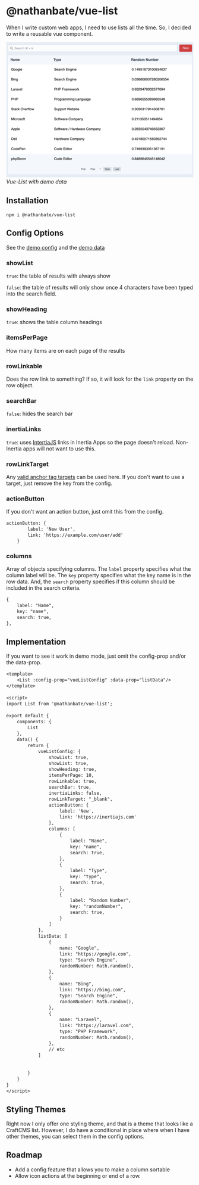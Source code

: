 # @nathanbate/vue-list

When I write custom web apps, I need to use lists all the time. So, I 
decided to write a reusable vue component.

![A Picture of a Demo of vue-list](DemoImage.png "Demo")
*Vue-List with demo data*

## Installation 

```shell
npm i @nathanbate/vue-list
```

## Config Options

See the [demo config](/src/demo/config.js) and the [demo data](/src/demo/data.js)

### showList

`true`: the table of results with always show

`false`: the table of results will only show once 4 characters have been typed
into the search field.

### showHeading

`true`: shows the table column headings

### itemsPerPage

How many items are on each page of the results

### rowLinkable

Does the row link to something? If so, it will look for the `link` property on the row object.

### searchBar

`false`: hides the search bar

### inertiaLinks

`true`: uses [IntertiaJS](https://inertiajs.com) links in Inertia Apps so the page doesn't
reload. Non-Inertia apps will not want to use this.

### rowLinkTarget

Any [valid anchor tag targets](https://www.w3schools.com/tags/att_a_target.asp) can
be used here. If you don't want to use a target, just remove the key from the config.

### actionButton

If you don't want an action button, just omit this from the config.

```
actionButton: {
        label: 'New User',
        link: 'https://example.com/user/add'
    }
```

### columns

Array of objects specifying columns. The `label` property specifies
what the column label will be. The `key` property specifies what
the key name is in the row data. And, the `search` property 
specifies if this column should be included in the search criteria.

```
{
    label: "Name",
    key: "name", 
    search: true,
},
```

## Implementation

If you want to see it work in demo mode, just omit the config-prop and/or the 
data-prop.

```
<template>
    <List :config-prop="vueListConfig" :data-prop="listData"/>
</template>

<script>
import List from '@nathanbate/vue-list';

export default {
    components: {
        List
    },
    data() {
        return {
            vueListConfig: {
                showList: true,
                showList: true,
                showHeading: true,
                itemsPerPage: 10,
                rowLinkable: true,
                searchBar: true,
                inertiaLinks: false,
                rowLinkTarget: "_blank",
                actionButton: {
                    label: 'New',
                    link: 'https://inertiajs.com'
                },
                columns: [
                    {
                        label: "Name",                      
                        key: "name",
                        search: true,
                    },
                    {
                        label: "Type",
                        key: "type",
                        search: true,
                    },
                    {
                        label: "Random Number",                        
                        key: "randomNumber",
                        search: true,
                    }
                ]
            },
            listData: [
                {
                    name: "Google",
                    link: "https://google.com",
                    type: "Search Engine",
                    randomNumber: Math.random(),
                },
                {
                    name: "Bing",
                    link: "https://bing.com",
                    type: "Search Engine",
                    randomNumber: Math.random(),
                },
                {
                    name: "Laravel",
                    link: "https://laravel.com",
                    type: "PHP Framework",
                    randomNumber: Math.random(),
                },
                // etc
            ]
                            
            
        }
    }
}
</script>
```

## Styling Themes

Right now I only offer one styling theme, and that is a theme that looks like a CraftCMS list.
However, I do have a conditional in place where when I have other themes, you can 
select them in the config options.

## Roadmap

* Add a config feature that allows you to make a column sortable
* Allow icon actions at the beginning or end of a row.
